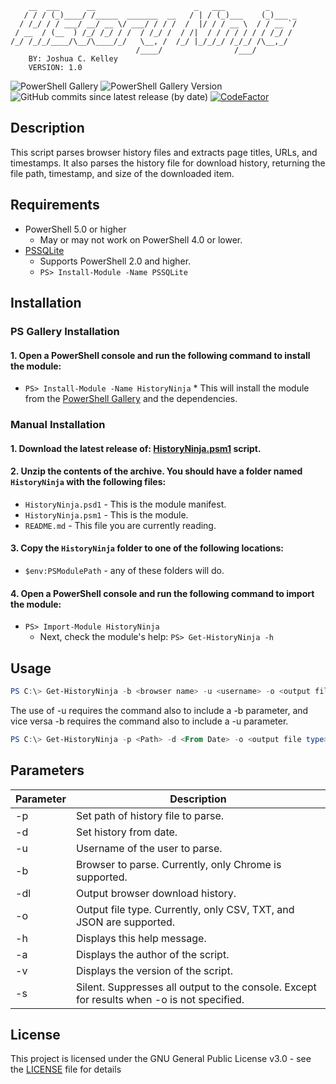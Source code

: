         __  ___      __                      _   ___         _      
       / / / (_)____/ /_____  _______  __   / | / (_)___    (_)___ _
      / /_/ / / ___/ __/ __ \/ ___/ / / /  /  |/ / / __ \  / / __ `/
     / __  / (__  ) /_/ /_/ / /  / /_/ /  / /|  / / / / / / / /_/ / 
    /_/ /_/_/____/\__/\____/_/   \__, /  /_/ |_/_/_/ /_/_/ /\__,_/  
                                /____/                /___/         
        BY: Joshua C. Kelley
        VERSION: 1.0


![PowerShell Gallery](https://img.shields.io/powershellgallery/dt/HistoryNinja)
![PowerShell Gallery Version](https://img.shields.io/powershellgallery/v/HistoryNinja)
![GitHub commits since latest release (by date)](https://img.shields.io/github/commits-since/JCKelley-CYBR/HistoryNinja/latest)
[![CodeFactor](https://www.codefactor.io/repository/github/jckelley-cybr/historyninja/badge/main)](https://www.codefactor.io/repository/github/jckelley-cybr/historyninja/overview/main)

## Description
This script parses browser history files and extracts page titles, URLs, and timestamps. It also parses the history file for download history, returning the file path, timestamp, and size of the downloaded item. 

## Requirements
* PowerShell 5.0 or higher
  * May or may not work on PowerShell 4.0 or lower.
* [PSSQLite](https://www.powershellgallery.com/packages/PSSQLite/1.1.0)
  * Supports PowerShell 2.0 and higher.
  * `PS> Install-Module -Name PSSQLite`

## Installation
### PS Gallery Installation
#### 1. Open a PowerShell console and run the following command to install the module:
   * `PS> Install-Module -Name HistoryNinja`
    * This will install the module from the [PowerShell Gallery](https://www.powershellgallery.com/packages/HistoryNinja/) and the dependencies.
### Manual Installation
#### 1. Download the latest release of: [HistoryNinja.psm1](HistoryNinja.psm1) script.
#### 2. Unzip the contents of the archive. You should have a folder named `HistoryNinja` with the following files:
   * `HistoryNinja.psd1` - This is the module manifest.
   * `HistoryNinja.psm1` - This is the module.
   * `README.md` - This file you are currently reading.
#### 3. Copy the `HistoryNinja` folder to one of the following locations:
   * `$env:PSModulePath` - any of these folders will do.
#### 4. Open a PowerShell console and run the following command to import the module:
   * `PS> Import-Module HistoryNinja`
     * Next, check the module's help: `PS> Get-HistoryNinja -h`


## Usage
```powershell
PS C:\> Get-HistoryNinja -b <browser name> -u <username> -o <output file type>
```

The use of -u requires the command also to include a -b parameter, and vice versa -b requires the command also to include a -u parameter.

```powershell
PS C:\> Get-HistoryNinja -p <Path> -d <From Date> -o <output file type>
```


## Parameters
| Parameter | Description |
|-----------|-------------|
| -p | Set path of history file to parse. |
| -d | Set history from date. |
| -u | Username of the user to parse. |
| -b | Browser to parse. Currently, only Chrome is supported. |
| -dl | Output browser download history. |
| -o | Output file type. Currently, only CSV, TXT, and JSON are supported. |
| -h | Displays this help message. |
| -a | Displays the author of the script. |
| -v | Displays the version of the script. |
| -s | Silent. Suppresses all output to the console. Except for results when -o is not specified.|

## License
This project is licensed under the GNU General Public License v3.0 - see the [LICENSE](LICENSE) file for details

